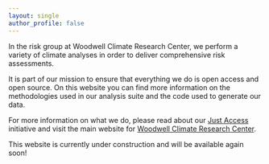 ```yaml
---
layout: single
author_profile: false
---
```


In the risk group at Woodwell Climate Research Center, we perform a variety of climate analyses in order to deliver comprehensive risk assessments. 

It is part of our mission to ensure that everything we do is open access and open source. On this website you can find more information on the methodologies used in our analysis suite and the code used to generate our data. 

For more information on what we do, please read about our [Just Access](https://www.woodwellclimate.org/project/just-access/) initiative and visit the main website for [Woodwell Climate Research Center](https://www.woodwellclimate.org/).

This website is currently under construction and will be available again soon!
